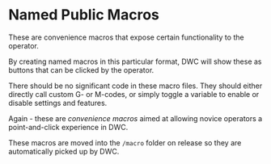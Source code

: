 # Named Public Macros
These are convenience macros that expose certain functionality to the operator.

By creating named macros in this particular format, DWC will show these as buttons that can be clicked by the operator.

There should be no significant code in these macro files. They should either directly call custom G- or M-codes, or simply toggle a variable to enable or disable settings and features.

Again - these are _convenience macros_ aimed at allowing novice operators a point-and-click experience in DWC.

These macros are moved into the `/macro` folder on release so they are automatically picked up by DWC.